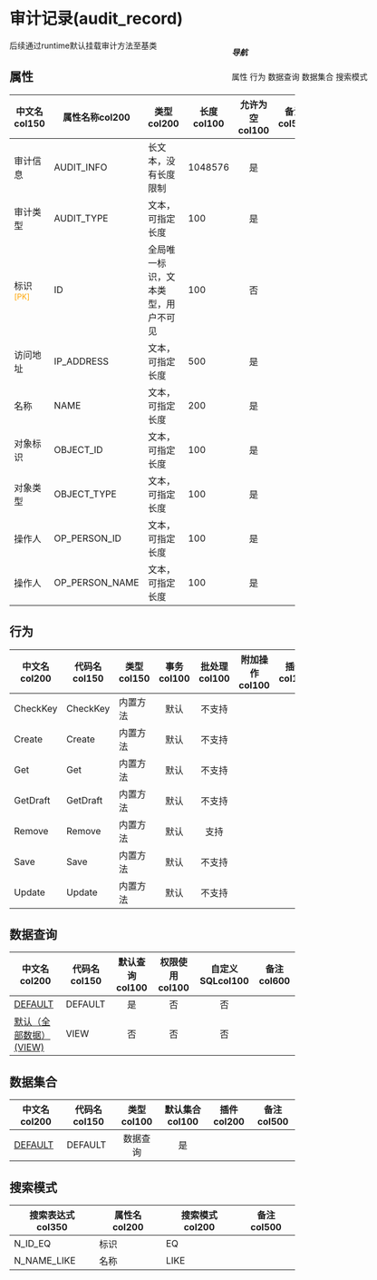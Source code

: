 # 审计记录(audit_record)  <!-- {docsify-ignore-all} -->


后续通过runtime默认挂载审计方法至基类


## 属性
|    中文名col150 | 属性名称col200           | 类型col200     | 长度col100    |允许为空col100    |  备注col500  |
| --------   |------------| -----  | -----  | :----: | -------- |
|审计信息|AUDIT_INFO|长文本，没有长度限制|1048576|是||
|审计类型|AUDIT_TYPE|文本，可指定长度|100|是||
|标识<sup class="footnote-symbol"><font color=orange>[PK]</font></sup>|ID|全局唯一标识，文本类型，用户不可见|100|否||
|访问地址|IP_ADDRESS|文本，可指定长度|500|是||
|名称|NAME|文本，可指定长度|200|是||
|对象标识|OBJECT_ID|文本，可指定长度|100|是||
|对象类型|OBJECT_TYPE|文本，可指定长度|100|是||
|操作人|OP_PERSON_ID|文本，可指定长度|100|是||
|操作人|OP_PERSON_NAME|文本，可指定长度|100|是||


## 行为
| 中文名col200    | 代码名col150    | 类型col150    | 事务col100   | 批处理col100   | 附加操作col100  | 插件col150    |  备注col300  |
| -------- |---------- |----------- |:----:|:----:|---------| ----- | ----- |
|CheckKey|CheckKey|内置方法|默认|不支持||||
|Create|Create|内置方法|默认|不支持||||
|Get|Get|内置方法|默认|不支持||||
|GetDraft|GetDraft|内置方法|默认|不支持||||
|Remove|Remove|内置方法|默认|支持||||
|Save|Save|内置方法|默认|不支持||||
|Update|Update|内置方法|默认|不支持||||

## 数据查询
| 中文名col200    | 代码名col150    | 默认查询col100 | 权限使用col100 | 自定义SQLcol100 |  备注col600|
| --------  | --------   | :----:  |:----:  | :----:  |----- |
|[DEFAULT](module/audit/audit_record/query/Default)|DEFAULT|是|否 |否 ||
|[默认（全部数据）(VIEW)](module/audit/audit_record/query/View)|VIEW|否|否 |否 ||

## 数据集合
| 中文名col200  | 代码名col150  | 类型col100 | 默认集合col100 |   插件col200|   备注col500|
| --------  | --------   | :----:   | :----:   | ----- |----- |
|[DEFAULT](module/audit/audit_record/dataset/Default)|DEFAULT|数据查询|是|||

## 搜索模式
|   搜索表达式col350   |    属性名col200    |    搜索模式col200        |备注col500  |
| -------- |------------|------------|------|
|N_ID_EQ|标识|EQ||
|N_NAME_LIKE|名称|LIKE||

<div style="display: block; overflow: hidden; position: fixed; top: 140px; right: 100px;">

##### 导航
<el-anchor >
<el-anchor-link :href="`#/module/audit/audit_record?id=属性`">
  属性
</el-anchor-link>
<el-anchor-link :href="`#/module/audit/audit_record?id=行为`">
  行为
</el-anchor-link>
<el-anchor-link :href="`#/module/audit/audit_record?id=数据查询`">
  数据查询
</el-anchor-link>
<el-anchor-link :href="`#/module/audit/audit_record?id=数据集合`">
  数据集合
</el-anchor-link>
<el-anchor-link :href="`#/module/audit/audit_record?id=搜索模式`">
  搜索模式
</el-anchor-link>
</el-anchor>
</div>

<script>
 const { createApp } = Vue
  createApp({
    data() {
      return {



      }
    },
    methods: {
    }
  }).use(ElementPlus).mount('#app')
</script>